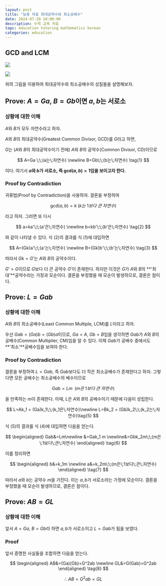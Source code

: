 ```yaml
---
layout: post
title: "보충 자료 최대공약수와 최소공배수"
date: 2024-07-20 10:00:00
description: 수학 교육 자료
tags: education tutoring mathematics korean
categories: education
---
```



## GCD and LCM

![](%EB%B3%B4%EC%B6%A9%20%EC%9E%90%EB%A3%8C%20%EC%B5%9C%EB%8C%80%EA%B3%B5%EC%95%BD%EC%88%98%EC%99%80%20%EC%B5%9C%EC%86%8C%EA%B3%B5%EB%B0%B0%EC%88%98%20161f0f24f931802cbe25e788d3d23642/Untitled.png)

![](%EB%B3%B4%EC%B6%A9%20%EC%9E%90%EB%A3%8C%20%EC%B5%9C%EB%8C%80%EA%B3%B5%EC%95%BD%EC%88%98%EC%99%80%20%EC%B5%9C%EC%86%8C%EA%B3%B5%EB%B0%B0%EC%88%98%20161f0f24f931802cbe25e788d3d23642/Untitled%201.png)

위의 그림을 이용하여 최대공약수와 최소공배수의 성질들을 설명해보자.

## Prove: $A=Ga$, $B=Gb$이면 $a, b$는 서로소

### 상황에 대한 이해

$A$와 $B$가 모두 자연수라고 하자.

$A$와 $B$의 최대공약수(Greatest Common Divisor, GCD)를 $G$라고 하면,

$G$는 ($A$와 $B$의 최대공약수이기 전에) $A$와 $B$의 공약수(Common Divisor, CD)이므로

$$
A=Ga \;\;(a는\;자연수) \newline B=Gb\;\;(b는\;자연수) \tag{1}
$$

이다. 여기서 **$a$와 $b$가 서로소, 즉 $\textrm{gcd}(a, b)=1$임을 보이고자 한다.**

### Proof by Contradiction

귀류법(Proof by Contradiction)을 사용하자. 결론을 부정하여

$$
\textrm{gcd}(a, b)=k\;(k는 \;1보다 \;큰\;자연수)
$$

라고 하자. 그러면 또 다시

$$
a=ka'\;\;(a'은\;자연수) \newline b=kb'\;\;(b'은\;자연수) \tag{2}
$$

와 같이 나타낼 수 있다. 식 $(2)$의 결과를 식 $(1)$에 대입하면

$$
A=(Gk)a'\;\;(a'는\;자연수) \newline B=(Gk)b'\;\;(b'는\;자연수) \tag{3}
$$

따라서 $Gk=G'$는 $A$와 $B$의 공약수이다.

$G'>G$이므로 $G$보다 더 큰 공약수 $G'$이 존재한다. 하지만 이것은 $G$가 $A$와 $B$의 **'최대'**공약수라는 가정과 모순이다. 결론을 부정했을 때 모순이 발생하므로, 결론은 참이다.

## Prove: $L=Gab$

### 상황에 대한 이해

$A$와 $B$의 최소공배수(Least Common Multiple, LCM)를 $L$이라고 하자.

우선 $Gab=(Ga)b=(Gb)a$이므로, $Ga=A,\;Gb=B$임을 생각하면 $Gab$가 $A$와 $B$의 공배수(Common Multiplier, CM)임을 알 수 있다. 이제 $Gab$가 공배수 중에서도 **'최소'**공배수임을 보여야 한다.

### Proof by Contradiction

결론을 부정하여 $L<Gab$, 즉 $Gab$보다도 더 작은 최소공배수가 존재한다고 하자. 그렇다면 모든 공배수는 최소공배수의 배수이므로

$$
Gab=Lm\;\;(m은\;1보다\;큰\;자연수) \tag{4}
$$

을 만족하는 $m$이 존재한다. 이때, $L$은 $A$와 $B$의 공배수이기 때문에 다음이 성립한다.

$$
L=Ak_1 = (Ga)k_1\;\;(k_1은\;자연수)\newline L=Bk_2 = (Gb)k_2\;\;(k_2는\;자연수)\tag{5}
$$

식 $(5)$의 결과를 식 $(4)$에 대입하면 다음을 얻는다.

$$
\begin{aligned} Gab&=Lm\newline &=Gak_1 m \newline&=Gbk_2m\;\;(m은\;1보다\;큰\;자연수) \end{aligned} \tag{6}
$$

이를 정리하면

$$
\begin{aligned} b&=k_1m \newline a&=k_2m\;\;(m은\;1보다\;큰\;자연수) \end{aligned} \tag{7}
$$

따라서 $a$와 $b$는 공약수 $m$을 가진다. 이는 $a,b$가 서로소라는 가정에 모순이다. 결론을 부정했을 때 모순이 발생하므로, 결론은 참이다.

## Prove: $AB=GL$

### 상황에 대한 이해

앞서 $A=Ga$, $B=Gb$라 하면 $a,b$가 서로소이고 $L=Gab$가 됨을 보였다.

### Proof

앞서 증명한 사실들을 조합하면 다음을 얻는다.

$$
\begin{aligned} AB&=(Ga)(Gb)=G^2ab \newline GL&=G(Gab)=G^2ab \end{aligned} \tag{8}
$$

$$
\therefore \; AB=G^2ab=GL \tag{9}
$$
